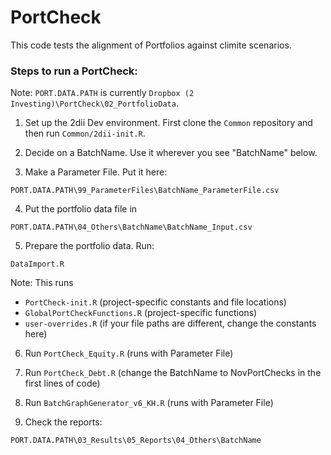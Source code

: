 # PortCheck

This code tests the alignment of Portfolios against climite scenarios.

### Steps to run a PortCheck:

Note: ```PORT.DATA.PATH``` is currently ```Dropbox (2 Investing)\PortCheck\02_PortfolioData```.

1. Set up the 2dii Dev environment.  First clone the ```Common``` repository and then run ```Common/2dii-init.R```.

2. Decide on a BatchName. Use it wherever you see "BatchName" below.

3. Make a Parameter File.  Put it here: 
```
PORT.DATA.PATH\99_ParameterFiles\BatchName_ParameterFile.csv
```
4. Put the portfolio data file in 
```
PORT.DATA.PATH\04_Others\BatchName\BatchName_Input.csv
```
5. Prepare the portfolio data.  Run:
```
DataImport.R  
```
  Note: This runs 
  * ```PortCheck-init.R``` (project-specific constants and file locations)
  * ```GlobalPortCheckFunctions.R``` (project-specific functions)
  * ```user-overrides.R``` (if your file paths are different, change the constants here)

6. Run ```PortCheck_Equity.R``` (runs with Parameter File)

7. Run ```PortCheck_Debt.R``` (change the BatchName to NovPortChecks in the first lines of code)

8. Run ```BatchGraphGenerator_v6_KH.R``` (runs with Parameter File)

9. Check the reports: 
```
PORT.DATA.PATH\03_Results\05_Reports\04_Others\BatchName
```
